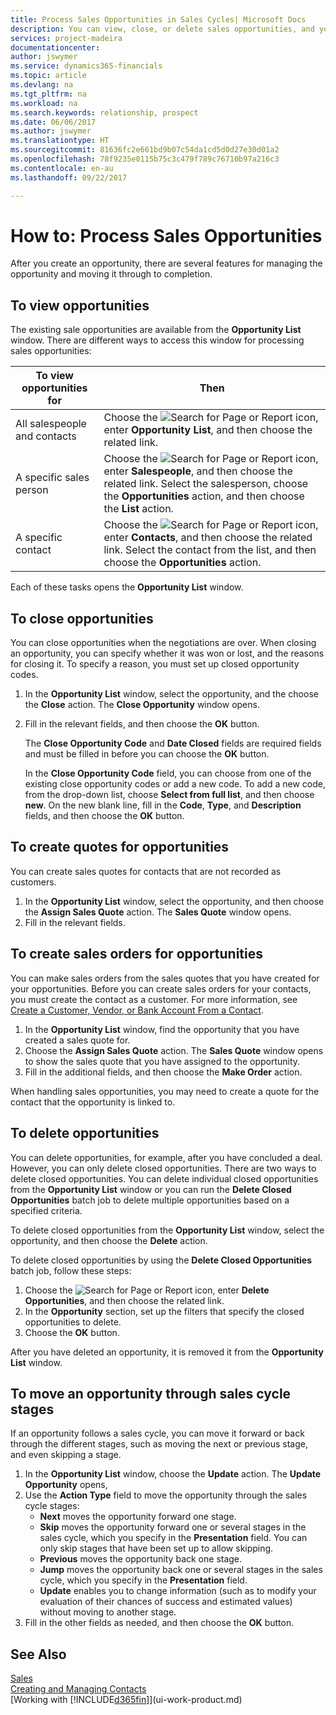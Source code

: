 ```yaml
---
title: Process Sales Opportunities in Sales Cycles| Microsoft Docs
description: You can view, close, or delete sales opportunities, and you can also create quotes and sales orders for opportunities, and move an opportunity through the stages of a sales cycle.
services: project-madeira
documentationcenter: 
author: jswymer
ms.service: dynamics365-financials
ms.topic: article
ms.devlang: na
ms.tgt_pltfrm: na
ms.workload: na
ms.search.keywords: relationship, prospect
ms.date: 06/06/2017
ms.author: jswymer
ms.translationtype: HT
ms.sourcegitcommit: 81636fc2e661bd9b07c54da1cd5d0d27e30d01a2
ms.openlocfilehash: 78f9235e0115b75c3c479f789c76710b97a216c3
ms.contentlocale: en-au
ms.lasthandoff: 09/22/2017

---
```

# <a name="how-to-process-sales-opportunities"></a>How to: Process Sales Opportunities
After you create an opportunity, there are several features for managing the opportunity and moving it through to completion.

## <a name="to-view-opportunities"></a>To view opportunities
The existing sale opportunities are available from the **Opportunity List** window. There are different ways to access this window for processing sales opportunities:

| To view opportunities for | Then |
| --- | --- |
| All salespeople and contacts |Choose the ![Search for Page or Report](media/ui-search/search_small.png "Search for Page or Report icon") icon, enter **Opportunity List**, and then choose the related link. |
| A specific sales person |Choose the ![Search for Page or Report](media/ui-search/search_small.png "Search for Page or Report icon") icon, enter **Salespeople**, and then choose the related link. Select the salesperson, choose the **Opportunities** action, and then choose the **List** action. |
| A specific contact |Choose the ![Search for Page or Report](media/ui-search/search_small.png "Search for Page or Report icon") icon, enter **Contacts**, and then choose the related link. Select the contact from the list, and then choose the **Opportunities** action. |

Each of these tasks opens the **Opportunity List** window.

## <a name="to-close-opportunities"></a>To close opportunities
You can close opportunities when the negotiations are over. When closing an opportunity, you can specify whether it was won or lost, and the reasons for closing it. To specify a reason, you must set up closed opportunity codes.

1. In the **Opportunity List** window, select the opportunity, and the choose the **Close** action. The **Close Opportunity** window opens.
2. Fill in the relevant fields, and then choose the **OK** button.

   The **Close Opportunity Code** and **Date Closed** fields are required fields and must be filled in before you can choose the **OK** button.

   In the **Close Opportunity Code** field, you can choose from one of the existing close opportunity codes or add a new code. To add a new code, from the drop-down list, choose **Select from full list**, and then choose **new**. On the new blank line, fill in the **Code**, **Type**, and **Description** fields, and then choose the **OK** button.

## <a name="to-create-quotes-for-opportunities"></a>To create quotes for opportunities
You can create sales quotes for contacts that are not recorded as customers.

1. In the **Opportunity List** window, select the opportunity, and then choose the **Assign Sales Quote** action. The **Sales Quote** window opens.
2. Fill in the relevant fields.

## <a name="to-create-sales-orders-for-opportunities"></a>To create sales orders for opportunities
You can make sales orders from the sales quotes that you have created for your opportunities. Before you can create sales orders for your contacts, you must create the contact as a customer. For more information, see [Create a Customer, Vendor, or Bank Account From a Contact](marketing-how-create-contacts-new-customers-vendors-bank-accounts.md).

1. In the **Opportunity List** window, find the opportunity that you have created a sales quote for.
2. Choose the **Assign Sales Quote** action. The **Sales Quote** window opens to show the sales quote that you have assigned to the opportunity.
3. Fill in the additional fields, and then choose the **Make Order** action.

When handling sales opportunities, you may need to create a quote for the contact that the opportunity is linked to.

## <a name="to-delete-opportunities"></a>To delete opportunities
You can delete opportunities, for example, after you have concluded a deal. However, you can only delete closed opportunities. There are two ways to delete closed opportunities. You can delete individual closed opportunities from the **Opportunity List** window or you can run the **Delete Closed Opportunities** batch job to delete multiple opportunities based on a specified criteria.

To delete closed opportunities from the **Opportunity List** window, select the opportunity, and then choose the **Delete** action.

To delete closed opportunities by using the **Delete Closed Opportunities** batch job, follow these steps:

1. Choose the ![Search for Page or Report](media/ui-search/search_small.png "Search for Page or Report icon") icon, enter **Delete Opportunities**, and then choose the related link.
2. In the **Opportunity** section, set up the filters that specify the closed opportunities to delete.
3. Choose the **OK** button.

After you have deleted an opportunity, it is removed it from the **Opportunity List** window.

## <a name="to-move-an-opportunity-through-sales-cycle-stages"></a>To move an opportunity through sales cycle stages
If an opportunity follows a sales cycle, you can move it forward or back through the different stages, such as moving the next or previous stage, and even skipping a stage.

1. In the **Opportunity List** window, choose the **Update** action. The **Update Opportunity** opens,
2. Use the **Action Type** field to move the opportunity through the sales cycle stages:
   * **Next** moves the opportunity forward one stage.
   * **Skip** moves the opportunity forward one or several stages in the sales cycle, which you specify in the **Presentation** field. You can only skip stages that have been set up to allow skipping.
   * **Previous** moves the opportunity back one stage.
   * **Jump** moves the opportunity back one or several stages in the sales cycle, which you specify in the **Presentation** field.
   * **Update** enables you to change information (such as to modify your evaluation of their chances of success and estimated values) without moving to another stage.
3. Fill in the other fields as needed, and then choose the **OK** button.

## <a name="see-also"></a>See Also
[Sales](sales-manage-sales.md)  
[Creating and Managing Contacts](marketing-contacts.md)  
[Working with [!INCLUDE[d365fin](includes/d365fin_md.md)]](ui-work-product.md)

